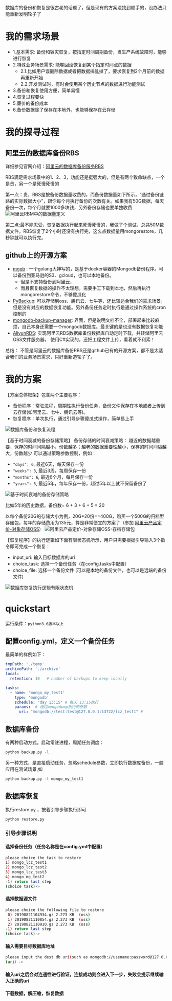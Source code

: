 
数据库的备份和恢复是很古老的话题了，但是现有的方案没找到顺手的，没办法只能重新发明轮子了

# 我的需求场景

- 1.基本需求: 备份和容灾恢复，按指定时间周期备份，当生产系统故障时，能够进行恢复
- 2.特殊业务场景需求: 能够回滚恢复到某个指定时间点的数据
  - 2.1.比如用户误删除数据或者把数据搞乱掉了，要求恢复到2个月前的数据再重新开始
  - 2.2.开发测试时，有时会使用某个历史节点的数据进行功能测试
- 3.备份和恢复使用方便，简单易懂
- 4.恢复过程要快
- 5.廉价的备份成本
- 6.备份数据除了保存在本地外，也能够保存在云存储

# 我的探寻过程

## 阿里云的数据库备份RBS

详细参见官网介绍：[阿里云的数据库备份服务RBS](https://help.aliyun.com/document_detail/59133.html?spm=a2c4g.11186623.6.542.360ed81dKYapLT)

RBS满足需求场景中的1、2、3，功能还是挺强大的，但是有两个致命缺点，一个是贵，另一个是死慢死慢的

第一点：贵，RBS是按备份数据量收费的，而备份数据量如下所示，“通过备份链路的实际数据大小”，跟你每个月执行备份的次数有关。如果我有50G数据，每天备份一次，每个月就要1000多块钱，另外备份存储也要单独收费
![阿里云RBM中的数据量定义](./doc/阿里云RBM中的数据量定义.jpg)

第二点:最不能忍受，恢复数据执行起来死慢死慢的，我做了个测试，总共50M数据文件，RBS恢复了2个小时还没有执行完，这么点数据量用mongorestore，几秒钟就可以执行完。

## github上的开源方案

- [mgob](https://github.com/stefanprodan/mgob/) : 一个golang大神写的，是基于docker容器的Mongodb备份程序。可以备份到亚马逊的S3、gcloud，也可以本地备份。
  - 但是不支持备份到阿里云，
  - 而且恢复数据的操作不太理想，需要手工下载到本地，然后再执行mongorestore命令，不够傻瓜化
- [PyBackup](https://github.com/LoneKingCode/PyBackup):  可以存储到oss、腾讯云、七牛等，还比较适合我们的需求场景，但是没有对应的数据恢复功能。另外备份任务定时执行是通过操作系统的cron控制的
- [mongodb-backup-manager](https://github.com/XiaocongDong/mongodb-backup-manager): 界面，但是说明文档不全，部署起来比较麻烦，自己本身还需要一个mongodb数据库。最关键的是也没有数据恢复功能
- [AliyunRDS](https://github.com/Menyoupingxiaoguo/AliyunRDS): 实现阿里云RDS数据库备份数据库自动定时下载，并转储阿里云OSS文件服务器， 使用C#实现的，还把工程文件上传，看着就不利索！

总结： 不管是阿里云的数据库备份RBS还是github已有的开源方案，都不是太适合我们的业务场景需求，只好重新造轮子了。

# 我的方案

【方案总体框架】包含两个主要程序：

- 备份程序：常驻进程，周期性执行备份任务，备份文件保存在本地或者上传到云存储(如阿里云、七牛、腾讯云等)。
- 恢复程序：单次执行，通过引导步骤傻瓜式操作，简单易上手

![数据库备份和恢复流程](./doc/数据库备份和恢复流程.jpg)

【基于时间衰减的备份存储策略】
备份存储的时间衰减策略： 越近的数据越重要，保存的时间间隔越小，份数越多；越老的数据重要性越小，保存的时间间隔越大，份数越少
可以通过策略参数控制，例如：

- `"days": 6`,   最近6天，每天保存一份
- `"weeks": 3`,  最近3周，每周保存一份
- `"months": 6`, 最近6个月，每月保存一份
- `"years": 5`,  最近5年，每年保存一份，超过5年以上就不保留备份了

![基于时间衰减的备份存储策略](./doc/稀疏备份策略.jpg)



比如5年的历史数据，备份数= 6 + 3 + 6 + 5 = 20

以每个备份20G的存储大小为例，20G*20份==400G，购买一个500G的归档型存储包，每年的存储费用为135元，算是非常便宜的方案了（参加 [阿里云产品定价-对象存储OSS](https://www.aliyun.com/price/product?spm=a2c4g.11186623.2.13.5a9c7b554eTNZ0#/oss/detail)）
![阿里云产品定价-对象存储OSS-存档存储包](./doc/阿里云产品定价-对象存储OSS-存档存储包.jpg)


【恢复程序】的执行逻辑如下面有限状态机所示，用户只需要根据引导输入3个指令即可完成一个恢复：

- input_uri: 输入目标数据库的uri
- choice_task: 选择一个备份任务（在config.tasks中配置）
- choice_file: 选择一个备份文件 (可以是本地的备份文件，也可以是远端的备份文件)

![数据库恢复执行逻辑有限状态机](doc/数据库恢复执行逻辑有限状态机.jpg)

# quickstart

运行条件：`python3.6版本以上`

## 配置config.yml，定义一个备份任务

最简单的样例如下：
```yml
tmpPath: './temp'
archivePath: './archive'
local:
  retention: 10   # number of backups to keep locally

tasks:
  - name: 'mongo_my_test1'
    type: 'mongodb'  
    schedule: "day 13:15" # 每天 13:15执行
    params:  # 通过mongodump执行的参数
      uri: "mongodb://test:test@127.0.0.1:13722/lcz_test1" #
```

## 数据库备份

有两种启动方式，启动常驻进程，周期任务调度：

```bash
python backup.py -l
```
另一种方式，是直接启动任务，忽略schedule参数，立即执行数据库备份，一般应用在测试场景,如
```bash
python backup.py -t mongo_my_test1
```

## 数据库恢复

执行restore.py ，按着引导步骤执行即可
```bash
python restore.py 
```

### 引导步骤说明

#### 选择备份任务（任务名称是在config.yml中配置） 

```bash
please choice the task to restore
1) mongo_lcz_test1
2) mongo_lcz_test2
3) mongo_lcz_test3
4) mongo_mg_test2
-1) return last step
(choice task)-> 
```  

#### 选择数据源文件 

```bash
please choice the following file to restore
 0) 20190821104934.gz 2.273 KB  (oss)
 1) 20190821110854.gz 2.273 KB  (oss)
 2) 20190821110910.gz 2.273 KB  (oss)
-1) return last step
(choice task)->
```

#### 输入需要目标数据库地址 

```bash  
please input the dest db uri(such as mongodb://usename:password@127.0.0.1:27017/test)  
(uri）->   
```
#### 输入uri之后会对连通性进行验证，连接成功则会进入下一步，失败会提示继续输入正确的uri 

#### 下载数据，解压缩，恢复数据